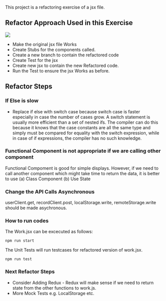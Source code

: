 This project is a refactoring exercise of a jsx file. 

## Refactor Approach Used in this Exercise
![](https://content.altexsoft.com/media/2018/09/red-green-refactor.png)

- Make the original jsx file Works
- Create Stubs for the components called. 
- Create a new branch to contain the refactored code
- Create Test for the jsx
- Create new jsx to contain the new Refactored code. 
- Run the Test to ensure the jsx Works as before. 

## Refactor Steps

### If Else is slow

- Replace if else with switch case because switch case is faster especially in case the number of cases grow.
A switch statement is usually more efficient than a set of nested ifs. The compiler can do this because it knows that the case constants are all the same type and simply must be compared for equality with the switch expression, while in case of if expressions, the compiler has no such knowledge.

### Functional Component is not appropriate if we are calling other component
Functional Compoment is good for simple displays. However, if we need to call another component which might take time to return the data, it is better to use 
(a) Class Component
(b) Use State

### Change the API Calls Asynchronous
 userClient.get, recordClient.post, localStorage.write, remoteStorage.write should be made asychronous. 

### How to run codes
The Work.jsx can be excecuted as follows: 
```
npm run start
```
The Unit Tests will run testcases for refactored version of work.jsx.

```
npm run test
```

### Next Refactor Steps
- Consider Adding Redux - Redux will make sense if we need to return state from the other functions to work.js.
- More Mock Tests e.g. LocalStorage etc. 


